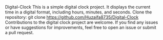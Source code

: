 Digital-Clock
This is a simple digital clock project. It displays the current time in a digital format, including hours, minutes, and seconds.
Clone the repository:
git clone https://github.com/Huzaifa8735/Digital-Clock
Contributions to the digital clock project are welcome. If you find any issues or have suggestions for improvements, feel free to open an issue or submit a pull request.
